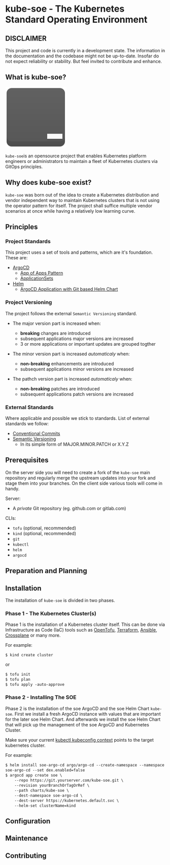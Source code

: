# kube-soe - The Kubernetes Standard Operating Environment

## DISCLAIMER

This project and code is currently in a development state. The information in the documentation and the codebase might not be up-to-date. Insofar do not expect reliability or stability. But feel invited to contribute and enhance.

## What is kube-soe?

![kube-soe logo](contrib/images/terminal.png "kube-soe")

`kube-soe`is an opensource project that enables Kubernetes platform engineers or administrators to maintain a fleet of Kubernetes clusters via GitOps principles.

## Why does kube-soe exist?

`kube-soe` was born out of the idea to create a Kubernetes distribution and vendor independent way to maintain Kubernetes clusters that is not using the operator pattern for itself. The project shall suffice multiple vendor scenarios at once while having a relatively low learning curve.

## Principles

### Project Standards

This project uses a set of tools and patterns, which are it's foundation. These are:

* [ArgoCD](https://argo-cd.readthedocs.io/en/stable)
  * [App of Apps Pattern](https://argo-cd.readthedocs.io/en/stable/operator-manual/cluster-bootstrapping/#app-of-apps-pattern)
  * [ApplicationSets](https://argo-cd.readthedocs.io/en/stable/operator-manual/applicationset)
* [Helm](https://helm.sh)
  * [ArgoCD Application with Git based Helm Chart](https://argo-cd.readthedocs.io/en/stable/user-guide/helm)

### Project Versioning

The project follows the external `Semantic Versioning` standard.

* The major version part is increased when:
  * **breaking** changes are introduced
  * subsequent applications major versions are increased
  * 3 or more applications or important updates are grouped togther

* The minor version part is increased *automaticaly* when:
  * **non-breaking** enhancements are introduced
  * subsequent applications minor versions are increased

* The pathch version part is increased *automaticaly* when:
  * **non-breaking** patches are introduced
  * subsequent applications patch versions are increased

### External Standards

Where applicable and possible we stick to standards. List of external standards we follow:

* [Conventional Commits](https://www.conventionalcommits.org)
* [Semantic Versioning](https://semver.org)
  * In its simple form of MAJOR.MINOR.PATCH or X.Y.Z

## Prerequisites

On the server side you will need to create a fork of the `kube-soe` main repository and regularly merge the upstream updates into your fork and stage them into your branches. On the client side various tools will come in handy.

Server:

* A *private* Git repository (eg. github.com or gitlab.com)

CLIs:

* `tofu` (optional, recommended)
* `kind` (optional, recommended)
* `git`
* `kubectl`
* `helm`
* `argocd`

## Preparation and Planning



## Installation

The installation of `kube-soe` is divided in two phases.

### Phase 1 - The Kubernetes Cluster(s)

Phase 1 is the installation of a Kubernetes cluster itself. This can be done via Infrastructure as Code (IaC) tools such as [OpenTofu](https://opentofu.org), [Terraform](https://www.terraform.io), [Ansible](https://docs.ansible.com/ansible/latest/index.html), [Crossplane](https://www.crossplane.io) or many more.

For example:

```shell
$ kind create cluster
```

or

```shell
$ tofu init
$ tofu plan
$ tofu apply -auto-approve
```

### Phase 2 - Installing The SOE

Phase 2 is the installation of the soe ArgoCD and the soe Helm Chart `kube-soe`. First we install a fresh ArgoCD instance with values that are important for the later soe Helm Chart. And afterwards we install the soe Helm Chart that will pick up the management of the soe ArgoCD and Kubernetes Cluster.

Make sure your current [kubectl kubeconfig context](https://kubernetes.io/docs/reference/generated/kubectl/kubectl-commands#-em-use-context-em-) points to the target kubernetes cluster.

For example:

```shell
$ helm install soe-argo-cd argo/argo-cd --create-namespace --namespace soe-argo-cd --set dex.enabled=false
$ argocd app create soe \
    --repo https://git.yourserver.com/kube-soe.git \
    --revision yourBranchOrTagOrRef \
    --path charts/kube-soe \
    --dest-namespace soe-argo-cd \
    --dest-server https://kubernetes.default.svc \
    --helm-set clusterName=kind
```

## Configuration


## Maintenance


## Contributing

